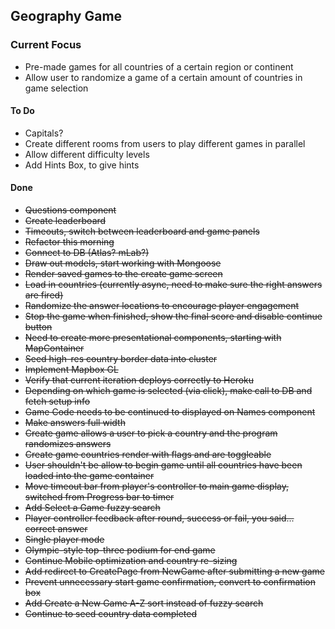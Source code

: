 ## Geography Game

### Current Focus
- Pre-made games for all countries of a certain region or continent
- Allow user to randomize a game of a certain amount of countries in game selection

#### To Do
- Capitals?
- Create different rooms from users to play different games in parallel
- Allow different difficulty levels
- Add Hints Box, to give hints

#### Done
- ~~Questions component~~
- ~~Create leaderboard~~
- ~~Timeouts, switch between leaderboard and game panels~~
- ~~Refactor this morning~~
- ~~Connect to DB (Atlas? mLab?)~~
- ~~Draw out models, start working with Mongoose~~
- ~~Render saved games to the create game screen~~
- ~~Load in countries (currently async, need to make sure the right answers are fired)~~
- ~~Randomize the answer locations to encourage player engagement~~
- ~~Stop the game when finished, show the final score and disable continue button~~
- ~~Need to create more presentational components, starting with MapContainer~~
- ~~Seed high-res country border data into cluster~~
- ~~Implement Mapbox GL~~
- ~~Verify that current iteration deploys correctly to Heroku~~
- ~~Depending on which game is selected (via click), make call to DB and fetch setup info~~
- ~~Game Code needs to be continued to displayed on Names component~~
- ~~Make answers full width~~
- ~~Create game allows a user to pick a country and the program randomizes answers~~
- ~~Create game countries render with flags and are toggleable~~
- ~~User shouldn't be allow to begin game until all countries have been loaded into the game container~~
- ~~Move timeout bar from player's controller to main game display, switched from Progress bar to timer~~
- ~~Add Select a Game fuzzy search~~
- ~~Player controller feedback after round, success or fail, you said... correct answer~~
- ~~Single player mode~~
- ~~Olympic-style top-three podium for end game~~
- ~~Continue Mobile optimization and country re-sizing~~
- ~~Add redirect to CreatePage from NewGame after submitting a new game~~
- ~~Prevent unnecessary start game confirmation, convert to confirmation box~~
- ~~Add Create a New Game A-Z sort instead of fuzzy search~~
- ~~Continue to seed country data completed~~
